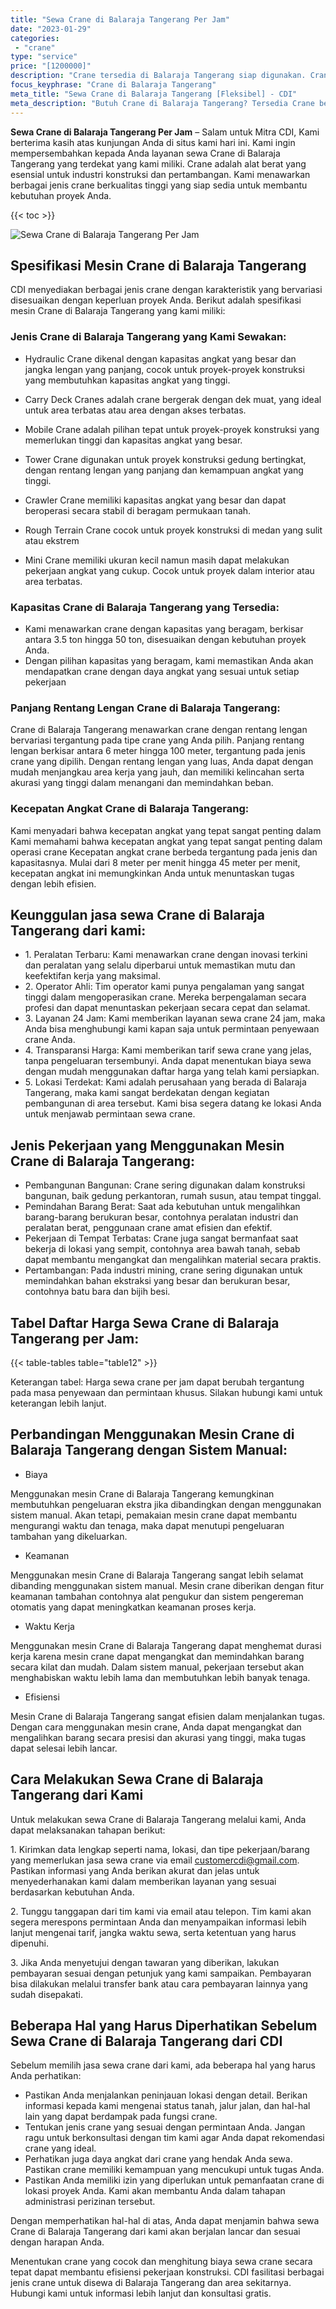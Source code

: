 ```yaml
---
title: "Sewa Crane di Balaraja Tangerang Per Jam"
date: "2023-01-29"
categories:
 - "crane"
type: "service"
price: "[1200000]"
description: "Crane tersedia di Balaraja Tangerang siap digunakan. Crane sering digunakan untuk proyek konstruksi sebagai peralatan andal yang efisien. Dapatkan penawaran spesial sekarang."
focus_keyphrase: "Crane di Balaraja Tangerang"
meta_title: "Sewa Crane di Balaraja Tangerang [Fleksibel] - CDI"
meta_description: "Butuh Crane di Balaraja Tangerang? Tersedia Crane berkualitas untuk pengangkatan berat. Nikmati harga terbaik hari ini."
---
```


**Sewa Crane di Balaraja Tangerang Per Jam** – Salam untuk Mitra CDI, Kami berterima kasih atas kunjungan Anda di situs kami hari ini. Kami ingin mempersembahkan kepada Anda layanan sewa Crane di Balaraja Tangerang yang terdekat yang kami miliki. Crane adalah alat berat yang esensial untuk industri konstruksi dan pertambangan. Kami menawarkan berbagai jenis crane berkualitas tinggi yang siap sedia untuk membantu kebutuhan proyek Anda.

{{< toc >}}

![Sewa Crane di Balaraja Tangerang Per Jam](/images/crane/crane-02.jpg)

## Spesifikasi Mesin Crane di Balaraja Tangerang

CDI menyediakan berbagai jenis crane dengan karakteristik yang bervariasi disesuaikan dengan keperluan proyek Anda. Berikut adalah spesifikasi mesin Crane di Balaraja Tangerang yang kami miliki:

### Jenis Crane di Balaraja Tangerang yang Kami Sewakan:

*   Hydraulic Crane dikenal dengan kapasitas angkat yang besar dan jangka lengan yang panjang, cocok untuk proyek-proyek konstruksi yang membutuhkan kapasitas angkat yang tinggi.
*   Carry Deck Cranes adalah crane bergerak dengan dek muat, yang ideal untuk area terbatas atau area dengan akses terbatas.
*   Mobile Crane adalah pilihan tepat untuk proyek-proyek konstruksi yang memerlukan tinggi dan kapasitas angkat yang besar.
*   Tower Crane digunakan untuk proyek konstruksi gedung bertingkat, dengan rentang lengan yang panjang dan kemampuan angkat yang tinggi.
*   Crawler Crane memiliki kapasitas angkat yang besar dan dapat beroperasi secara stabil di beragam permukaan tanah.
*   Rough Terrain Crane cocok untuk proyek konstruksi di medan yang sulit atau ekstrem

*   Mini Crane memiliki ukuran kecil namun masih dapat melakukan pekerjaan angkat yang cukup. Cocok untuk proyek dalam interior atau area terbatas.

### Kapasitas Crane di Balaraja Tangerang yang Tersedia:

*   Kami menawarkan crane dengan kapasitas yang beragam, berkisar antara 3.5 ton hingga 50 ton, disesuaikan dengan kebutuhan proyek Anda.
*   Dengan pilihan kapasitas yang beragam, kami memastikan Anda akan mendapatkan crane dengan daya angkat yang sesuai untuk setiap pekerjaan

### Panjang Rentang Lengan Crane di Balaraja Tangerang:

Crane di Balaraja Tangerang menawarkan crane dengan rentang lengan bervariasi tergantung pada tipe crane yang Anda pilih. Panjang rentang lengan berkisar antara 6 meter hingga 100 meter, tergantung pada jenis crane yang dipilih. Dengan rentang lengan yang luas, Anda dapat dengan mudah menjangkau area kerja yang jauh, dan memiliki kelincahan serta akurasi yang tinggi dalam menangani dan memindahkan beban.

### Kecepatan Angkat Crane di Balaraja Tangerang:

Kami menyadari bahwa kecepatan angkat yang tepat sangat penting dalam Kami memahami bahwa kecepatan angkat yang tepat sangat penting dalam operasi crane Kecepatan angkat crane berbeda tergantung pada jenis dan kapasitasnya. Mulai dari 8 meter per menit hingga 45 meter per menit, kecepatan angkat ini memungkinkan Anda untuk menuntaskan tugas dengan lebih efisien.

## Keunggulan jasa sewa Crane di Balaraja Tangerang dari kami:

*   1\. Peralatan Terbaru: Kami menawarkan crane dengan inovasi terkini dan peralatan yang selalu diperbarui untuk memastikan mutu dan keefektifan kerja yang maksimal.
*   2\. Operator Ahli: Tim operator kami punya pengalaman yang sangat tinggi dalam mengoperasikan crane. Mereka berpengalaman secara profesi dan dapat menuntaskan pekerjaan secara cepat dan selamat.
*   3\. Layanan 24 Jam: Kami memberikan layanan sewa crane 24 jam, maka Anda bisa menghubungi kami kapan saja untuk permintaan penyewaan crane Anda.
*   4\. Transparansi Harga: Kami memberikan tarif sewa crane yang jelas, tanpa pengeluaran tersembunyi. Anda dapat menentukan biaya sewa dengan mudah menggunakan daftar harga yang telah kami persiapkan.
*   5\. Lokasi Terdekat: Kami adalah perusahaan yang berada di Balaraja Tangerang, maka kami sangat berdekatan dengan kegiatan pembangunan di area tersebut. Kami bisa segera datang ke lokasi Anda untuk menjawab permintaan sewa crane.

## Jenis Pekerjaan yang Menggunakan Mesin Crane di Balaraja Tangerang:

*   Pembangunan Bangunan: Crane sering digunakan dalam konstruksi bangunan, baik gedung perkantoran, rumah susun, atau tempat tinggal.
*   Pemindahan Barang Berat: Saat ada kebutuhan untuk mengalihkan barang-barang berukuran besar, contohnya peralatan industri dan peralatan berat, penggunaan crane amat efisien dan efektif.
*   Pekerjaan di Tempat Terbatas: Crane juga sangat bermanfaat saat bekerja di lokasi yang sempit, contohnya area bawah tanah, sebab dapat membantu mengangkat dan mengalihkan material secara praktis.
*   Pertambangan: Pada industri mining, crane sering digunakan untuk memindahkan bahan ekstraksi yang besar dan berukuran besar, contohnya batu bara dan bijih besi.

## Tabel Daftar Harga Sewa Crane di Balaraja Tangerang per Jam:

{{< table-tables table="table12" >}}

Keterangan tabel: Harga sewa crane per jam dapat berubah tergantung pada masa penyewaan dan permintaan khusus. Silakan hubungi kami untuk keterangan lebih lanjut.

## Perbandingan Menggunakan Mesin Crane di Balaraja Tangerang dengan Sistem Manual:

*   Biaya

Menggunakan mesin Crane di Balaraja Tangerang kemungkinan membutuhkan pengeluaran ekstra jika dibandingkan dengan menggunakan sistem manual. Akan tetapi, pemakaian mesin crane dapat membantu mengurangi waktu dan tenaga, maka dapat menutupi pengeluaran tambahan yang dikeluarkan.
*   Keamanan

Menggunakan mesin Crane di Balaraja Tangerang sangat lebih selamat dibanding menggunakan sistem manual. Mesin crane diberikan dengan fitur keamanan tambahan contohnya alat pengukur dan sistem pengereman otomatis yang dapat meningkatkan keamanan proses kerja.
*   Waktu Kerja

Menggunakan mesin Crane di Balaraja Tangerang dapat menghemat durasi kerja karena mesin crane dapat mengangkat dan memindahkan barang secara kilat dan mudah. Dalam sistem manual, pekerjaan tersebut akan menghabiskan waktu lebih lama dan membutuhkan lebih banyak tenaga.
*   Efisiensi

Mesin Crane di Balaraja Tangerang sangat efisien dalam menjalankan tugas. Dengan cara menggunakan mesin crane, Anda dapat mengangkat dan mengalihkan barang secara presisi dan akurasi yang tinggi, maka tugas dapat selesai lebih lancar.

## Cara Melakukan Sewa Crane di Balaraja Tangerang dari Kami

Untuk melakukan sewa Crane di Balaraja Tangerang melalui kami, Anda dapat melaksanakan tahapan berikut:

1\.  Kirimkan data lengkap seperti nama, lokasi, dan tipe pekerjaan/barang yang memerlukan jasa sewa crane via email customercdi@gmail.com. Pastikan informasi yang Anda berikan akurat dan jelas untuk menyederhanakan kami dalam memberikan layanan yang sesuai berdasarkan kebutuhan Anda.

2\.  Tunggu tanggapan dari tim kami via email atau telepon. Tim kami akan segera merespons permintaan Anda dan menyampaikan informasi lebih lanjut mengenai tarif, jangka waktu sewa, serta ketentuan yang harus dipenuhi.

3\.  Jika Anda menyetujui dengan tawaran yang diberikan, lakukan pembayaran sesuai dengan petunjuk yang kami sampaikan. Pembayaran bisa dilakukan melalui transfer bank atau cara pembayaran lainnya yang sudah disepakati.

## Beberapa Hal yang Harus Diperhatikan Sebelum Sewa Crane di Balaraja Tangerang dari CDI

Sebelum memilih jasa sewa crane dari kami, ada beberapa hal yang harus Anda perhatikan:

*   Pastikan Anda menjalankan peninjauan lokasi dengan detail. Berikan informasi kepada kami mengenai status tanah, jalur jalan, dan hal-hal lain yang dapat berdampak pada fungsi crane.
*   Tentukan jenis crane yang sesuai dengan permintaan Anda. Jangan ragu untuk berkonsultasi dengan tim kami agar Anda dapat rekomendasi crane yang ideal.
*   Perhatikan juga daya angkat dari crane yang hendak Anda sewa. Pastikan crane memiliki kemampuan yang mencukupi untuk tugas Anda.
*   Pastikan Anda memiliki izin yang diperlukan untuk pemanfaatan crane di lokasi proyek Anda. Kami akan membantu Anda dalam tahapan administrasi perizinan tersebut.

Dengan memperhatikan hal-hal di atas, Anda dapat menjamin bahwa sewa Crane di Balaraja Tangerang dari kami akan berjalan lancar dan sesuai dengan harapan Anda.

Menentukan crane yang cocok dan menghitung biaya sewa crane secara tepat dapat membantu efisiensi pekerjaan konstruksi. CDI fasilitasi berbagai jenis crane untuk disewa di Balaraja Tangerang dan area sekitarnya. Hubungi kami untuk informasi lebih lanjut dan konsultasi gratis.